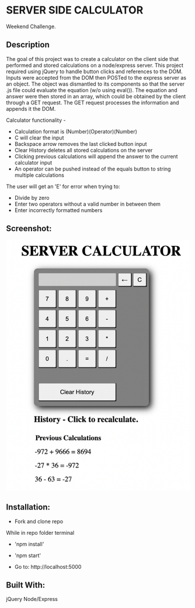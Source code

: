 # SERVER SIDE CALCULATOR

Weekend Challenge.

## Description

The goal of this project was to create a calculator on the client side that performed and stored calculations on a node/express server.  This project required using jQuery to handle button clicks and references to the DOM.  Inputs were accepted from the DOM then POSTed to the express server as an object.  The object was dismantled to its components so that the server .js file could evaluate the equation (w/o using eval()).  The equation and answer were then stored in an array, which could be obtained by the client through a GET request.  The GET request processes the information and appends it the DOM.

Calculator functionality - 
- Calculation format is (Number)(Operator)(Number)
- C will clear the input
- Backspace arrow removes the last clicked button input
- Clear History deletes all stored calculations on the server
- Clicking previous calculations will append the answer to the current calculator input
- An operator can be pushed instead of the equals button to string multiple calculations

The user will get an 'E' for error when trying to:
- Divide by zero
- Enter two operators without a valid number in between them
- Enter incorrectly formatted numbers


## Screenshot:
![Project Screen Shot](./images/Calculator.png)

## Installation:

 - Fork and clone repo
 
 While in repo folder terminal
 - 'npm install'
 - 'npm start'

 - Go to:  http://localhost:5000


## Built With:

jQuery
Node/Express